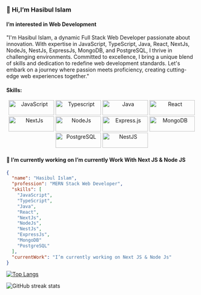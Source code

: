 ### 👋 Hi,I’m Hasibul Islam
####  I’m interested in Web Development

"I'm Hasibul Islam, a dynamic Full Stack Web Developer passionate about innovation. With expertise in JavaScript, TypeScript, Java, React, NextJs, NodeJs, NestJs, ExpressJs, MongoDB, and PostgreSQL, I thrive in challenging environments. Committed to excellence, I bring a unique blend of skills and dedication to redefine web development standards. Let's embark on a journey where passion meets proficiency, creating cutting-edge web experiences together."

#### Skills:
<p align="center">
  <a href="https://developer.mozilla.org/en-US/docs/Web/JavaScript" target="_blank"><img src="https://img.shields.io/badge/JavaScript-F7DF1E.svg" alt="JavaScript" width="120" height="40" /></a>
  <a href="https://www.typescriptlang.org/" target="_blank"><img src="https://img.shields.io/badge/Typescript-007ACC.svg" alt="Typescript" width="120" height="40" /></a>
    <a href="https://www.java.com/" target="_blank"><img src="https://img.shields.io/badge/Java-007396.svg" alt="Java" width="120" height="40" /></a>
  <a href="https://reactjs.org/" target="_blank"><img src="https://img.shields.io/badge/React-61DAFB.svg" alt="React" width="120" height="40" /></a>
  <a href="https://nextjs.org/" target="_blank"><img src="https://img.shields.io/badge/Next.js-000000.svg" alt="NextJs" width="120" height="40" /></a>
  <a href="https://nodejs.org/" target="_blank"><img src="https://img.shields.io/badge/Node.js-339933.svg" alt="NodeJs" width="120" height="40" /></a>
  <a href="https://expressjs.com/" target="_blank"><img src="https://img.shields.io/badge/Express.js-000000.svg" alt="Express.js" width="120" height="40" /></a>
  <a href="https://www.mongodb.com/" target="_blank"><img src="https://img.shields.io/badge/MongoDB-47A248.svg" alt="MongoDB" width="120" height="40" /></a>
  <a href="https://www.postgresql.org/" target="_blank"><img src="https://img.shields.io/badge/PostgreSQL-336791.svg" alt="PostgreSQL" width="120" height="40" /></a>
  <a href="https://nestjs.com/" target="_blank"><img src="https://img.shields.io/badge/NestJS-E0234E.svg" alt="NestJS" width="120" height="40" /></a>
</p>

#### 🔭 I’m currently working on  I’m currently Work With Next JS & Node JS

```json
{
  "name": "Hasibul Islam",
  "profession": "MERN Stack Web Developer",
  "skills": [
    "JavaScript",
    "TypeScript",
    "Java",
    "React",
    "NextJs",
    "NodeJs",
    "NestJs",
    "ExpressJs",
    "MongoDB"
    "PostgreSQL"
  ],
  "currentWork": "I’m currently working on Next JS & Node Js"
}
```


[![Top Langs](https://github-readme-stats.vercel.app/api/top-langs/?username=hasibul1670)](https://github.com/anuraghazra/github-readme-stats)



![GitHub streak stats](https://github-readme-streak-stats.herokuapp.com/?user=hasibul1670)  







